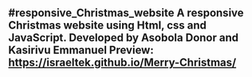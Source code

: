 #responsive_Christmas_website
A responsive Christmas website using Html, css and JavaScript.
Developed by Asobola Donor and Kasirivu Emmanuel 
Preview: https://israeltek.github.io/Merry-Christmas/
-

